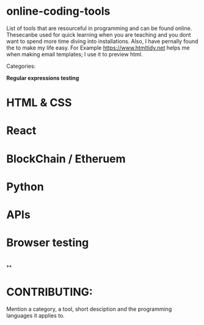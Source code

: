 # online-coding-tools
List of tools that are resourceful in programming and can be found online. Thesecanbe used for quick learning when you are teaching and you dont want to spend more time diving into installations. Also, I have pernally found the to make my life easy. For Example https://www.htmltidy.net helps me when making email templates; I use it to preview html.

Categories:


**Regular expressions testing**

# HTML & CSS

# React

# BlockChain / Etheruem

# Python

# APIs

# Browser testing

# 
**



# CONTRIBUTING: 
Mention a category, a tool, short desciption and the programming languages it applies to.
